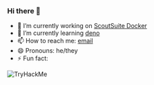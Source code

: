 ### Hi there 👋

- 🔭 I’m currently working on [ScoutSuite Docker](https://github.com/nccgroup/scoutsuite)
- 🌱 I’m currently learning [deno](https://deno.land/)
- 📫 How to reach me: [email](mailto:algorythm@gmail.com)
- 😄 Pronouns: he/they
- ⚡ Fun fact: 
<img src="https://tryhackme-badges.s3.amazonaws.com/algorythm.png" alt="TryHackMe">
